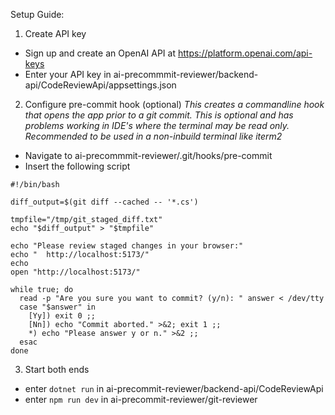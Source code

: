 Setup Guide:

1) Create API key
- Sign up and create an OpenAI API at https://platform.openai.com/api-keys
- Enter your API key in ai-precommmit-reviewer/backend-api/CodeReviewApi/appsettings.json


2) Configure pre-commit hook (optional)
*This creates a commandline hook that opens the app prior to a git commit.
This is optional and has problems working in IDE's where the terminal may be read only.
Recommended to be used in a non-inbuild terminal like iterm2*

- Navigate to ai-precommmit-reviewer/.git/hooks/pre-commit
- Insert the following script

```
#!/bin/bash

diff_output=$(git diff --cached -- '*.cs')

tmpfile="/tmp/git_staged_diff.txt"
echo "$diff_output" > "$tmpfile"

echo "Please review staged changes in your browser:"
echo "  http://localhost:5173/"
echo
open "http://localhost:5173/"

while true; do
  read -p "Are you sure you want to commit? (y/n): " answer < /dev/tty
  case "$answer" in
    [Yy]) exit 0 ;;
    [Nn]) echo "Commit aborted." >&2; exit 1 ;;
    *) echo "Please answer y or n." >&2 ;;
  esac
done
```

3. Start both ends
- enter `dotnet run` in ai-precommit-reviewer/backend-api/CodeReviewApi
- enter `npm run dev` in ai-precommit-reviewer/git-reviewer
